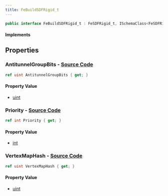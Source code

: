 ```yaml
---
title: FeBuildSDFRigid_t
---
```


```csharp
public interface FeBuildSDFRigid_t : FeSDFRigid_t, ISchemaClass<FeSDFRigid_t>, ISchemaClass<FeBuildSDFRigid_t>, ISchemaField, ISchemaClass, INativeHandle
```

#### Implements

## Properties

### **AntitunnelGroupBits** - [Source Code](https://github.com/swiftly-solution/swiftlys2/blob/main/managed/src/SwiftlyS2.Generated/Schemas/Interfaces/FeBuildSDFRigid_t.cs#L20)

```csharp
ref uint AntitunnelGroupBits { get; }
```

#### Property Value

- [uint](https://learn.microsoft.com/dotnet/api/system.uint32)

### **Priority** - [Source Code](https://github.com/swiftly-solution/swiftlys2/blob/main/managed/src/SwiftlyS2.Generated/Schemas/Interfaces/FeBuildSDFRigid_t.cs#L16)

```csharp
ref int Priority { get; }
```

#### Property Value

- [int](https://learn.microsoft.com/dotnet/api/system.int32)

### **VertexMapHash** - [Source Code](https://github.com/swiftly-solution/swiftlys2/blob/main/managed/src/SwiftlyS2.Generated/Schemas/Interfaces/FeBuildSDFRigid_t.cs#L18)

```csharp
ref uint VertexMapHash { get; }
```

#### Property Value

- [uint](https://learn.microsoft.com/dotnet/api/system.uint32)

